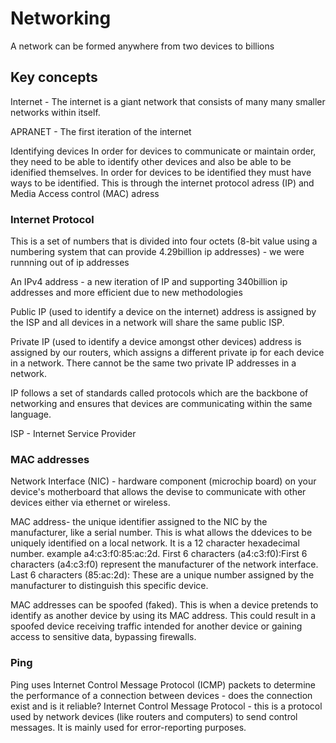 # Networking 
A network can be formed anywhere from two devices to billions

## Key concepts
Internet - The internet is a giant network that consists of many many smaller networks within itself.

APRANET - The first iteration of the internet 

Identifying devices In order for devices to communicate or maintain order, they need to be able to identify other devices and also be able to be idenified themselves. In order for devices to be identified they must have ways to be identified. This is through the internet protocol adress (IP) and Media Access control (MAC) adress

### Internet Protocol 
This is a set of numbers that is divided into four octets (8-bit value using a numbering system that can provide 4.29billion ip addresses) - we were runnning out of ip addresses

An IPv4 address - a new iteration of IP and supporting 340billion ip addresses and more efficient due to new methodologies

Public IP (used to identify a device on the internet) address is assigned by the ISP and all devices in a network will share the same public ISP. 

Private IP (used to identify a device amongst other devices) address is assigned by our routers, which assigns a different private ip for each device in a network. There cannot be the same two private IP addresses in a network.

IP follows a set of standards called protocols which are the backbone of networking and ensures that devices are communicating within the same language. 

ISP - Internet Service Provider

### MAC addresses
Network Interface (NIC) - hardware component (microchip board) on your device's motherboard that allows the devise to communicate with other devices either via ethernet or wireless. 

MAC address- the unique identifier assigned to the NIC by the manufacturer, like a serial number. This is what allows the ddevices to be uniquely identified on a local network. It is a 12 character hexadecimal number. example a4:c3:f0:85:ac:2d. First 6 characters (a4:c3:f0):First 6 characters (a4:c3:f0) represent the manufacturer of the network interface. Last 6 characters (85:ac:2d): These are a unique number assigned by the manufacturer to distinguish this specific device. 

MAC addresses can be spoofed (faked). This is when a device pretends to identify as another device by using its MAC address. This could result in a spoofed device receiving traffic intended for another device or gaining access to sensitive data, bypassing firewalls.

### Ping
Ping uses Internet Control Message Protocol (ICMP) packets to determine the performance of a connection between devices - does the connection exist and is it reliable?
Internet Control Message Protocol - this is a protocol used by network devices (like routers and computers) to send control messages. It is mainly used for error-reporting purposes.



